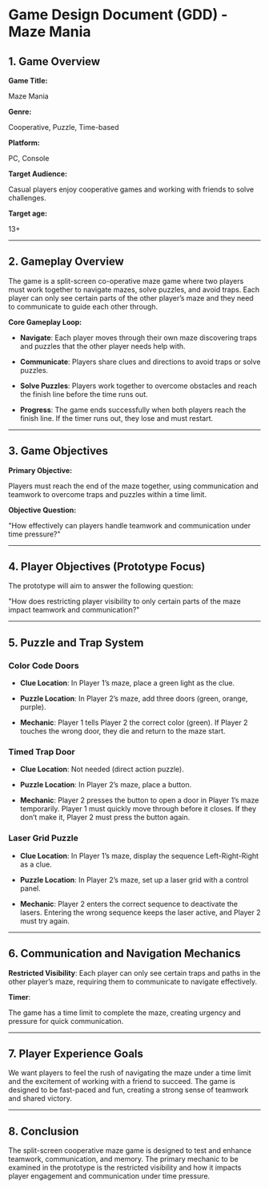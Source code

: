 # Game Design Document (GDD) - Maze Mania

  

## 1. Game Overview 

**Game Title:**   

Maze Mania 

  

**Genre:**   

Cooperative, Puzzle, Time-based 

  

**Platform:**   

PC, Console  

  

**Target Audience:**   

Casual players enjoy cooperative games and working with friends to solve challenges. 

  

**Target age:**   

13+ 

  

--- 

  

## 2. Gameplay Overview 

The game is a split-screen co-operative maze game where two players must work together to navigate mazes, solve puzzles, and avoid traps. Each player can only see certain parts of the other player’s maze and they need to communicate to guide each other through. 

  

**Core Gameplay Loop:**   

- **Navigate**: Each player moves through their own maze discovering traps and puzzles that the other player needs help with. 

- **Communicate**: Players share clues and directions to avoid traps or solve puzzles. 

- **Solve Puzzles**: Players work together to overcome obstacles and reach the finish line before the time runs out. 

- **Progress**: The game ends successfully when both players reach the finish line. If the timer runs out, they lose and must restart. 

  

--- 

  

## 3. Game Objectives 

**Primary Objective:**   

Players must reach the end of the maze together, using communication and teamwork to overcome traps and puzzles within a time limit. 

  

**Objective Question:**   

"How effectively can players handle teamwork and communication under time pressure?" 

  

--- 

  

## 4. Player Objectives (Prototype Focus) 

The prototype will aim to answer the following question:   

  

"How does restricting player visibility to only certain parts of the maze impact teamwork and communication?" 

  

--- 

  

## 5. Puzzle and Trap System 

### Color Code Doors 

- **Clue Location**: In Player 1’s maze, place a green light as the clue. 

- **Puzzle Location**: In Player 2’s maze, add three doors (green, orange, purple). 

- **Mechanic**: Player 1 tells Player 2 the correct color (green). If Player 2 touches the wrong door, they die and return to the maze start. 

  

### Timed Trap Door 

- **Clue Location**: Not needed (direct action puzzle). 

- **Puzzle Location**: In Player 2’s maze, place a button. 

- **Mechanic**: Player 2 presses the button to open a door in Player 1’s maze temporarily. Player 1 must quickly move through before it closes. If they don’t make it, Player 2 must press the button again. 

  

### Laser Grid Puzzle 

- **Clue Location**: In Player 1’s maze, display the sequence Left-Right-Right as a clue. 

- **Puzzle Location**: In Player 2’s maze, set up a laser grid with a control panel. 

- **Mechanic**: Player 2 enters the correct sequence to deactivate the lasers. Entering the wrong sequence keeps the laser active, and Player 2 must try again. 

  

--- 

  

## 6. Communication and Navigation Mechanics 

**Restricted Visibility**: Each player can only see certain traps and paths in the other player’s maze, requiring them to communicate to navigate effectively. 

 

**Timer**:   

The game has a time limit to complete the maze, creating urgency and pressure for quick communication. 

  

--- 

  

## 7. Player Experience Goals 

We want players to feel the rush of navigating the maze under a time limit and the excitement of working with a friend to succeed. The game is designed to be fast-paced and fun, creating a strong sense of teamwork and shared victory. 

   

--- 

  

## 8. Conclusion 

The split-screen cooperative maze game is designed to test and enhance teamwork, communication, and memory. The primary mechanic to be examined in the prototype is the restricted visibility and how it impacts player engagement and communication under time pressure. 

  

 